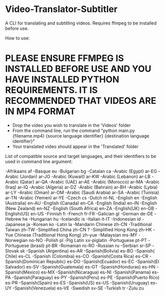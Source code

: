# Video-Translator-Subtitler
A CLI for translating and subtitling videos. Requires ffmpeg to be installed before use.

How to use:
  # PLEASE ENSURE FFMPEG IS INSTALLED BEFORE USE AND YOU HAVE INSTALLED PYTHON REQUIREMENTS. IT IS RECOMMENDED THAT VIDEOS ARE IN MP4 FORMAT #
  - Drop the video you wish to translate in the 'Videos' folder
  - From the command line, run the command "python main.py {filename.mp4} {source language identifier} {destination language identifier}"
  - Your translated video should appear in the 'Translated' folder
  
List of compatible source and target languages, and their identifiers to be used in command line argument:

  -Afrikaans af
  -Basque eu
  -Bulgarian bg
  -Catalan ca
  -Arabic (Egypt) ar-EG
  -Arabic (Jordan) ar-JO
  -Arabic (Kuwait) ar-KW
  -Arabic (Lebanon) ar-LB
  -Arabic (Qatar) ar-QA
  -Arabic (UAE) ar-AE
  -Arabic (Morocco) ar-MA
  -Arabic (Iraq) ar-IQ
  -Arabic (Algeria) ar-DZ
  -Arabic (Bahrain) ar-BH
  -Arabic (Lybia) ar-LY
  -Arabic (Oman) ar-OM
  -Arabic (Saudi Arabia) ar-SA
  -Arabic (Tunisia) ar-TN
  -Arabic (Yemen) ar-YE
  -Czech cs
  -Dutch nl-NL
  -English en
  -English (Australia) en-AU
  -English (Canada) en-CA
  -English (India) en-IN
  -English (New Zealand) en-NZ
  -English (South Africa) en-ZA
  -English(UK) en-GB
  -English(US) en-US
  -Finnish fi
  -French fr-FR
  -Galician gl
  -German de-DE
  -Hebrew he
  -Hungarian hu
  -Icelandic is
  -Italian it-IT
  -Indonesian id
  -Japanese ja
  -Korean ko
  -Latin la
  -Mandarin Chinese zh-CN
  -Traditional Taiwan zh-TW
  -Simplified China zh-CN ?
  -Simplified Hong Kong zh-HK
  -Yue Chinese (Traditional Hong Kong) zh-yue
  -Malaysian ms-MY
  -Norwegian no-NO
  -Polish pl
  -Pig Latin xx-piglatin
  -Portuguese pt-PT
  -Portuguese (brasil) pt-BR
  -Romanian ro-RO
  -Russian ru
  -Serbian sr-SP
  -Slovak sk
  -Spanish (Argentina) es-AR
  -Spanish(Bolivia) es-BO
  -Spanish( Chile) es-CL
  -Spanish (Colombia) es-CO
  -Spanish(Costa Rica) es-CR
  -Spanish(Dominican Republic) es-DO
  -Spanish(Ecuador) es-EC
  -Spanish(El Salvador) es-SV
  -Spanish(Guatemala) es-GT
  -Spanish(Honduras) es-HN
  -Spanish(Mexico) es-MX
  -Spanish(Nicaragua) es-NI
  -Spanish(Panama) es-PA
  -Spanish(Paraguay) es-PY
  -Spanish(Peru) es-PE
  -Spanish(Puerto Rico) es-PR
  -Spanish(Spain) es-ES
  -Spanish(US) es-US
  -Spanish(Uruguay) es-UY
  -Spanish(Venezuela) es-VE
  -Swedish sv-SE
  -Turkish tr
  -Zulu zu

